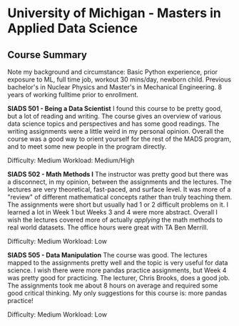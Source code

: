 # University of Michigan - Masters in Applied Data Science
## Course Summary

Note my background and circumstance: Basic Python experience, prior exposure to ML, full time job, workout 30 mins/day, newborn child. Previous bachelor's in Nuclear Physics and Master's in Mechanical Engineering. 8 years of working fulltime prior to enrollment.

**SIADS 501 - Being a Data Scientist**
I found this course to be pretty good, but a lot of reading and writing. The course gives an overview of various data science topics and perspectives and has some good readings. The writing assignments were a little weird in my personal opinion. Overall the course was a good way to orient yourself for the rest of the MADS program, and to meet some new people in the program directly.

Difficulty: Medium
Workload: Medium/High

**SIADS 502 - Math Methods I**
The instructor was pretty good but there was a disconnect, in my opinion, between the assignments and the lectures. The lectures are very theoretical, fast-paced, and surface level. It was more of a "review" of different mathematical concepts rather than truly teaching them. The assignments were short but usually had 1 or 2 difficult problems on it. I learned a lot in Week 1 but Weeks 3 and 4 were more abstract. Overall I wish the lectures covered more of actually *applying* the math methods to real world datasets. The office hours were great with TA Ben Merrill.

Difficulty: Medium
Workload: Low

**SIADS 505 - Data Manipulation**
The course was good. The lectures mapped to the assignments pretty well and the topic is very useful for data science. I wish there were more pandas practice assignments, but Week 4 was pretty good for practicing. The lecturer, Chris Brooks, does a good job. The assignments took me about 8 hours on average and required some good critical thinking. My only suggestions for this course is: more pandas practice!

Difficulty: Medium
Workload: Low
